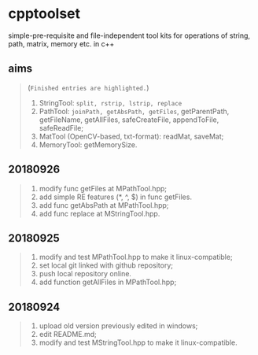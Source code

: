 # cpptoolset
simple-pre-requisite and file-independent tool kits for operations of string, path, matrix, memory etc. in c++

## aims
> (`Finished entries are highlighted.`)
> 1. StringTool: `split, rstrip, lstrip, replace`
> 2. PathTool: `joinPath, getAbsPath, getFiles`, getParentPath, getFileName, getAllFiles, safeCreateFile, appendToFile, safeReadFile;
> 3. MatTool (OpenCV-based, txt-format): readMat, saveMat;
> 4. MemoryTool: getMemorySize.

## 20180926

> 1. modify func getFiles at MPathTool.hpp;
> 2. add simple RE features (*, ^, $) in func getFiles.
> 3. add func getAbsPath at MPathTool.hpp;
> 4. add func replace at MStringTool.hpp.

## 20180925

> 1. modify and test MPathTool.hpp to make it linux-compatible;
> 2. set local git linked with github repository;
> 3. push local repository online.
> 4. add function getAllFiles in MPathTool.hpp;

## 20180924

> 1. upload old version previously edited in windows;
> 2. edit README.md;
> 3. modify and test MStringTool.hpp to make it linux-compatible.
